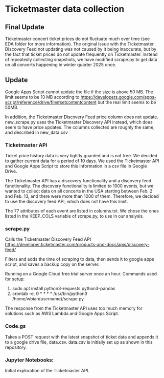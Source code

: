 # Ticketmaster data collection

## Final Update

Ticketmaster concert ticket prices do not fluctuate much over time (see EDA folder for more information). The original issue with the Ticketmaster Discovery Feed not updating was not caused by it being inaccurate, but by the fact that ticket prices do not update frequently on Ticketmaster. Instead of repeatedly collecting snapshots, we have modified scrape.py to get data on all concerts happening in winter quarter 2025 once. 

## Update

Google Apps Script cannot update the file if the size is above 50 MB. The limit seems to be 10 MB according to https://developers.google.com/apps-script/reference/drive/file#setcontentcontent but the real limit seems to be 50MB. 

In addition, the Ticketmaster Discovery Feed price column does not update. new_scrape.py uses the Ticketmaster Discovery API instead, which does seem to have price updates. The columns collected are roughly the same, and described in new_data.csv

### Ticketmaster API
Ticket price history data is very tightly guarded and is not free. We decided to gather current data for a period of 10 days. We used the Ticketmaster API and Google Apps Script to store this information in a csv file in Google Drive. 

The Ticketmaster API has a discovery functionality and a discovery feed functionality. The discovery functionality is limited to 1000 events, but we wanted to collect data on all concerts in the USA starting between Feb. 2 and Feb. 13, and there were more than 1000 of them. Therefore, we decided to use the discovery feed API, which does not have this limit. 

The 77 attributes of each event are listed in columns.txt. We chose the ones listed in the KEEP_COLS variable of scrape.py, to use in our analysis. 

### scrape.py
Calls the Ticketmaster Discovery Feed API https://developer.ticketmaster.com/products-and-docs/apis/discovery-feed/

Filters and adds the time of scraping to data, then sends it to google apps script, and saves a backup copy on the server. 

Running on a Google Cloud free trial server once an hour. Commands used for setup:
1. sudo apt install python3-requests python3-pandas
2. crontab -e, 0 * * * * /usr/bin/python3 /home/wbian(username)/scrape.py

The response from the Ticketmaster API uses too much memory for solutions such as AWS Lambda and Google Apps Script.

### Code.gs
Takes a POST request with the latest snapshot of ticket data and appends it to a google drive file, data.csv. data.csv is initially set up as shown in this repository. 

### Jupyter Notebooks:
Initial exploration of the Ticketmaster API. 